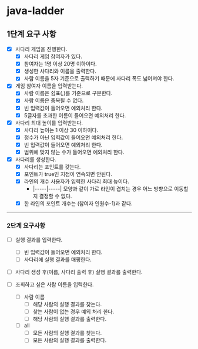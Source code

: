 # java-ladder

## 1단계 요구 사항

- [x] 사다리 게임을 진행한다.
    - [x] 사다리 게임 참여자가 있다.
    - [x] 참여자는 1명 이상 20명 이하이다.
    - [x] 생성한 사다리와 이름을 출력한다.
    - [x] 사람 이름을 5자 기준으로 출력하기 때문에 사다리 폭도 넓어져야 한다.
- [x] 게임 참여자 이름을 입력받는다.
    - [x] 사람 이름은 쉼표(,)를 기준으로 구분한다.
    - [x] 사람 이름은 중복될 수 없다.
    - [x] 빈 입력값이 들어오면 예외처리 한다.
    - [x] 5글자를 초과한 이름이 들어오면 예외처리 한다.
- [x] 사다리 최대 높이를 입력받는다.
    - [x] 사다리 높이는 1 이상 30 이하이다.
    - [x] 정수가 아닌 입력값이 들어오면 예외처리 한다.
    - [x] 빈 입력값이 들어오면 예외처리 한다.
    - [x] 범위에 맞지 않는 수가 들어오면 예외처리 한다.
- [x] 사다리를 생성한다.
    - [x] 사다리는 포인트를 갖는다.
    - [x] 포인트가 true인 지점이 연속되면 안된다.
    - [x] 라인의 개수 사용자가 입력한 사다리 최대 높이다.
        - |-----|-----| 모양과 같이 가로 라인이 겹치는 경우 어느 방향으로 이동할지 결정할 수 없다.
    - [x] 한 라인의 포인트 개수는 (참여자 인원수-1)과 같다.

---

### 2단계 요구사항
- [ ] 실행 결과를 입력한다.
  - [ ] 빈 입력값이 들어오면 예외처리 한다.
  - [ ] 사다리에 실행 결과를 매핑한다.
- [ ] 사다리 생성 후(이름, 사다리 출력 후) 실행 결과를 출력한다.

- [ ] 조회하고 싶은 사람 이름을 입력한다.
  - [ ] 사람 이름
    - [ ] 해당 사람의 실행 결과를 찾는다.
    - [ ] 찾는 사람이 없는 경우 예외 처리 한다.
    - [ ] 해당 사람의 실행 결과를 출력한다.
  - [ ] all
    - [ ] 모든 사람의 실행 결과를 찾는다.
    - [ ] 모든 사람의 실행 결과를 출력한다.